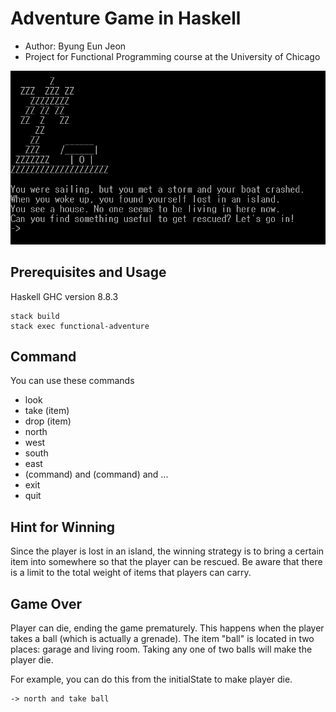 # Adventure Game in Haskell
- Author: Byung Eun Jeon
- Project for Functional Programming course at the University of Chicago

![game-start-screenshot](https://github.com/byungeunjeon/functional-adventure/blob/master/screenshot.png)

## Prerequisites and Usage

Haskell GHC version 8.8.3
```
stack build
stack exec functional-adventure
```

## Command

You can use these commands
- look
- take (item)
- drop (item)
- north
- west
- south
- east
- (command) and (command) and ...
- exit
- quit

## Hint for Winning

Since the player is lost in an island, the winning strategy is to bring a certain item into somewhere so that the player can be rescued. Be aware that there is a limit to the total weight of items that players can carry. 

## Game Over

Player can die, ending the game prematurely. This happens when the player takes a ball (which is actually a grenade). The item "ball" is located in two places: garage and living room. Taking any one of two balls will make the player die. 

For example, you can do this from the initialState to make player die. 
```
-> north and take ball
```
